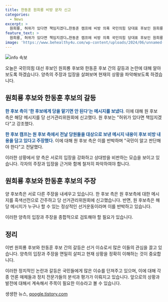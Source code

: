 ```yaml
---
title: 한동훈 원희룡 비방 문자 신고
categories:
  - News
excerpt: >
  원희룡, 허위가 있다면 책임지겠다…한동훈 캠프에 비방 의혹 국민의힘 당대표 후보인 원희룡이 한동훈 캠프의 비방 의혹에 대해 허위가 있다면 책임지겠다고 밝혀 논란이 되고 있다. 한동훈 측은 선관위에 원 후보를 신고하며 흑색선전과 인신공격을 주장했지만, 원 후보는 근거없이 흠집을 내려는 것이라고 반박했다. 양측의 대립이 고조되는 가운데, 선거운동의 릴레이가 예고되고 있다.
feature_text: >
  원희룡, 허위가 있다면 책임지겠다…한동훈 캠프에 비방 의혹 국민의힘 당대표 후보인 원희룡이 한동훈 캠프의 비방 의혹에 대해 허위가 있다면 책임지겠다고 밝혀 논란이 되고 있다. 한동훈 측은 선관위에 원 후보를 신고하며 흑색선전과 인신공격을 주장했지만, 원 후보는 근거없이 흠집을 내려는 것이라고 반박했다. 양측의 대립이 고조되는 가운데, 선거운동의 릴레이가 예고되고 있다.
image: 'https://www.behealthy4u.com/wp-content/uploads/2024/06/unnamed-file.png'
---
```


<p><img src="https://www.behealthy4u.com/wp-content/uploads/2024/06/unnamed-file.png" alt="info 속보" /></p>

<p>오늘은 국민의힘 대선 후보인 원희룡 후보와 한동훈 후보 간의 갈등과 논란에 대해 알아보도록 하겠습니다. 양측의 주장과 입장을 살펴보며 현재의 상황을 파악해보도록 하겠습니다. </p>

<h2 data-ke-size="size26">원희룡 후보와 한동훈 후보의 갈등</h2>

<p><b><span style="color: #1a5490;">한 후보 측이 '한 후보에게 당을 맡기면 안 된다'는 메시지를 보냈다</span></b>. 이에 대해 원 후보 측은 해당 메시지를 당 선거관리위원회에 신고했다. 원 후보는 "허위가 있다면 책임지겠다"고 강조했다. </p>

<p><b><span style="color: #1a5490;">한 후보 캠프는 원 후보 측에서 전날 당원들을 대상으로 보낸 메시지 내용이 후보 비방 내용을 담고 있다고 주장했다</span></b>. 이에 대해 원 후보 측은 이를 반박하며 "국민이 알고 판단해야 한다"고 전달했다.</p>

<p>이러한 상황에서 양 측은 서로의 입장을 강화하고 상대방을 비판하는 모습을 보이고 있습니다. 각자의 주장과 입장을 근거와 함께 철저히 파악하여야 합니다. </p>

<h2 data-ke-size="size26">원희룡 후보와 한동훈 후보의 주장</h2>

<p>양 후보측은 서로 다른 주장을 내세우고 있습니다. 한 후보 측은 원 후보측에 대한 메시지를 흑색선전으로 간주하고 당 선거관리위원회에 신고했습니다. 반면, 원 후보측은 해당 메시지가 누구나 할 수 있는 정상적인 선거운동이라며 이를 반박하고 있습니다.</p>

<p>이러한 양측의 입장과 주장을 종합적으로 검토해야 할 필요가 있습니다. </p>

<h2 data-ke-size="size26">정리</h2>

<p>이번 원희룡 후보와 한동훈 후보 간의 갈등은 선거 이슈로서 많은 이들의 관심을 끌고 있습니다. 양측의 입장과 주장을 면밀히 살피고 현재 상황을 정확히 이해하는 것이 중요합니다. </p>

<p>이러한 정치적인 논란과 갈등은 국민들에게 많은 이슈를 던져주고 있으며, 이에 대해 각종 언론 매체들과 정치 전문가들의 분석과 평가가 이뤄지고 있습니다. 앞으로의 상황과 발전에 대해서 계속해서 주목이 필요한 이슈라고 볼 수 있습니다.</p>
생생한 뉴스, <a href="https://qoogle.tistory.com" rel="dofollow">qoogle.tistory.com</a>


